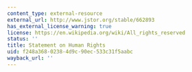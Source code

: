 ```yaml
---
content_type: external-resource
external_url: http://www.jstor.org/stable/662893
has_external_license_warning: true
license: https://en.wikipedia.org/wiki/All_rights_reserved
status: ''
title: Statement on Human Rights
uid: f248a368-0238-4d9c-90ec-533c31f5aabc
wayback_url: ''
---
```

